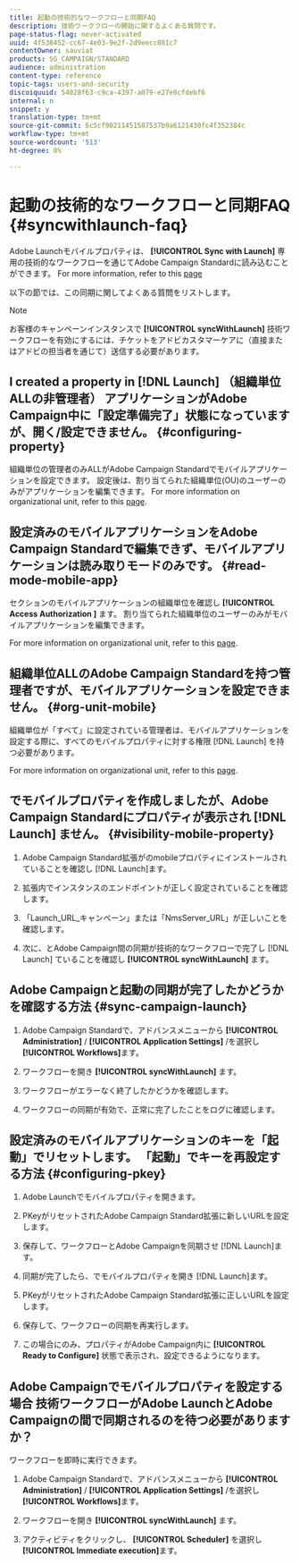 ```yaml
---
title: 起動の技術的なワークフローと同期FAQ
description: 技術ワークフローの開始に関するよくある質問です。
page-status-flag: never-activated
uuid: 4f538452-cc67-4e03-9e2f-2d9eecc081c7
contentOwner: sauviat
products: SG_CAMPAIGN/STANDARD
audience: administration
content-type: reference
topic-tags: users-and-security
discoiquuid: 54028f63-c9ca-4397-a079-e27e0cfdebf6
internal: n
snippet: y
translation-type: tm+mt
source-git-commit: 6c5cf90211451587537b9a6121430fc4f352384c
workflow-type: tm+mt
source-wordcount: '513'
ht-degree: 0%

---
```



# 起動の技術的なワークフローと同期FAQ {#syncwithlaunch-faq}

Adobe Launchモバイルプロパティは、 **[!UICONTROL Sync with Launch]** 専用の技術的なワークフローを通じてAdobe Campaign Standardに読み込むことができます。 For more information, refer to this [page](../../administration/using/technical-workflows.md)

以下の節では、この同期に関してよくある質問をリストします。

>[!NOTE]
>
>お客様のキャンペーンインスタンスで **[!UICONTROL syncWithLaunch]** 技術ワークフローを有効にするには、チケットをアドビカスタマーケアに（直接またはアドビの担当者を通じて）送信する必要があります。

## I created a property in [!DNL Launch] （組織単位ALLの非管理者） アプリケーションがAdobe Campaign中に「設定準備完了」状態になっていますが、開く/設定できません。 {#configuring-property}

組織単位の管理者のみALLがAdobe Campaign Standardでモバイルアプリケーションを設定できます。 設定後は、割り当てられた組織単位(OU)のユーザーのみがアプリケーションを編集できます。 For more information on organizational unit, refer to this [page](../../administration/using/organizational-units.md).

## 設定済みのモバイルアプリケーションをAdobe Campaign Standardで編集できず、モバイルアプリケーションは読み取りモードのみです。 {#read-mode-mobile-app}

セクションのモバイルアプリケーションの組織単位を確認し **[!UICONTROL Access Authorization ]** ます。 割り当てられた組織単位のユーザーのみがモバイルアプリケーションを編集できます。

For more information on organizational unit, refer to this [page](../../administration/using/organizational-units.md).

## 組織単位ALLのAdobe Campaign Standardを持つ管理者ですが、モバイルアプリケーションを設定できません。 {#org-unit-mobile}

組織単位が「すべて」に設定されている管理者は、モバイルアプリケーションを設定する際に、すべてのモバイルプロパティに対する権限 [!DNL Launch] を持つ必要があります。

For more information on organizational unit, refer to this [page](../../administration/using/organizational-units.md).

## でモバイルプロパティを作成しましたが、Adobe Campaign Standardにプロパティが表示され [!DNL Launch] ません。 {#visibility-mobile-property}

1. Adobe Campaign Standard拡張がのmobileプロパティにインストールされていることを確認し [!DNL Launch]ます。

1. 拡張内でインスタンスのエンドポイントが正しく設定されていることを確認します。

1. 「Launch_URL_キャンペーン」または「NmsServer_URL」が正しいことを確認します。

1. 次に、とAdobe Campaign間の同期が技術的なワークフローで完了し [!DNL Launch] ていることを確認し **[!UICONTROL syncWithLaunch]** ます。

## Adobe Campaignと起動の同期が完了したかどうかを確認する方法 {#sync-campaign-launch}

1. Adobe Campaign Standardで、アドバンスメニューから **[!UICONTROL Administration]** / **[!UICONTROL Application Settings]** /を選択し **[!UICONTROL Workflows]**&#x200B;ます。

1. ワークフローを開き **[!UICONTROL syncWithLaunch]** ます。

1. ワークフローがエラーなく終了したかどうかを確認します。

1. ワークフローの同期が有効で、正常に完了したことをログに確認します。

## 設定済みのモバイルアプリケーションのキーを「起動」でリセットします。 「起動」でキーを再設定する方法 {#configuring-pkey}

1. Adobe Launchでモバイルプロパティを開きます。

1. PKeyがリセットされたAdobe Campaign Standard拡張に新しいURLを設定します。

1. 保存して、ワークフローとAdobe Campaignを同期させ [!DNL Launch]ます。

1. 同期が完了したら、でモバイルプロパティを開き [!DNL Launch]ます。

1. PKeyがリセットされたAdobe Campaign Standard拡張に正しいURLを設定します。

1. 保存して、ワークフローの同期を再実行します。

1. この場合にのみ、プロパティがAdobe Campaign内に **[!UICONTROL Ready to Configure]** 状態で表示され、設定できるようになります。

## Adobe Campaignでモバイルプロパティを設定する場合 技術ワークフローがAdobe LaunchとAdobe Campaignの間で同期されるのを待つ必要がありますか？

ワークフローを即時に実行できます。

1. Adobe Campaign Standardで、アドバンスメニューから **[!UICONTROL Administration]** / **[!UICONTROL Application Settings]** /を選択し **[!UICONTROL Workflows]**&#x200B;ます。

1. ワークフローを開き **[!UICONTROL syncWithLaunch]** ます。

1. アクティビティをクリックし、 **[!UICONTROL Scheduler]** を選択し **[!UICONTROL Immediate execution]**&#x200B;ます。
